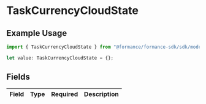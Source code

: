 # TaskCurrencyCloudState

## Example Usage

```typescript
import { TaskCurrencyCloudState } from "@formance/formance-sdk/sdk/models/shared";

let value: TaskCurrencyCloudState = {};
```

## Fields

| Field       | Type        | Required    | Description |
| ----------- | ----------- | ----------- | ----------- |